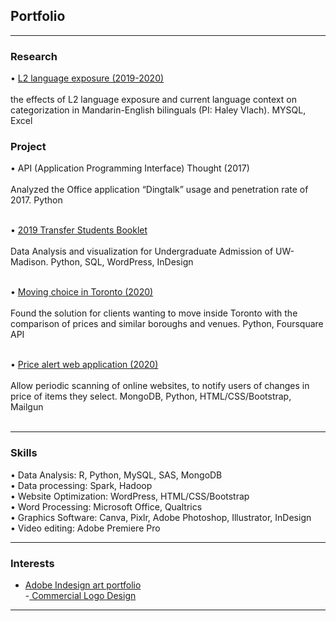 ## Portfolio

---

### Research

• [L2 language exposure (2019-2020)](https://ugradsymposium.wisc.edu/wp-content/uploads/sites/454/2020/05/Zhou-and-Tong.pdf)
<br><br>
the effects of L2 language exposure and current language context on categorization in Mandarin-English bilinguals (PI: Haley Vlach). MYSQL, Excel



### Project

• API (Application Programming Interface) Thought (2017)
<br><br>
Analyzed the Office
application “Dingtalk” usage and penetration rate of 2017. Python
<br><br>

• [2019 Transfer Students Booklet](https://transfer.wisc.edu/transferstats/)
<br><br>
Data Analysis and visualization for
Undergraduate Admission of UW-Madison. Python, SQL, WordPress, InDesign
<br><br>

• [Moving choice in Toronto (2020)](https://www.linkedin.com/pulse/how-choose-site-toronto-wenqi-zhou/?published=t&trackingId=3iw8bdAxT%2FG7he6J9s3Jog%3D%3D)
<br><br>
Found the solution for clients wanting to move inside Toronto with the comparison of prices and similar boroughs and venues. Python,
Foursquare API
<br><br>

• [Price alert web application (2020)](https://price-alert-personal.herokuapp.com/)
<br><br>
Allow periodic scanning of online websites, to notify
users of changes in price of items they select. MongoDB, Python, HTML/CSS/Bootstrap, Mailgun
<br><br>

---

### Skills 

• Data Analysis: R, Python, MySQL, SAS, MongoDB<br/>
• Data processing: Spark, Hadoop<br/>
• Website Optimization: WordPress, HTML/CSS/Bootstrap<br/>
• Word Processing: Microsoft Office, Qualtrics<br/>
• Graphics Software: Canva, Pixlr, Adobe Photoshop, Illustrator, InDesign<br/>
• Video editing: Adobe Premiere Pro<br/>

---

### Interests

- [ Adobe Indesign art portfolio ](/pdf/Final_Updated.pdf) <br/>
-[ Commercial Logo Design ](/images/2-01.png)



---

